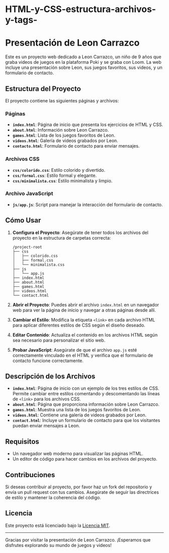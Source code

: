 # HTML-y-CSS-estructura-archivos-y-tags-
# Presentación de Leon Carrazco

Este es un proyecto web dedicado a Leon Carrazco, un niño de 9 años que graba videos de juegos en la plataforma Poki y se graba con Loom. La web incluye una presentación sobre Leon, sus juegos favoritos, sus videos, y un formulario de contacto.

## Estructura del Proyecto

El proyecto contiene las siguientes páginas y archivos:

### Páginas

- **`index.html`**: Página de inicio que presenta los ejercicios de HTML y CSS.
- **`about.html`**: Información sobre Leon Carrazco.
- **`games.html`**: Lista de los juegos favoritos de Leon.
- **`videos.html`**: Galería de videos grabados por Leon.
- **`contacto.html`**: Formulario de contacto para enviar mensajes.

### Archivos CSS

- **`css/colorido.css`**: Estilo colorido y divertido.
- **`css/formal.css`**: Estilo formal y elegante.
- **`css/minimalista.css`**: Estilo minimalista y limpio.

### Archivo JavaScript

- **`js/app.js`**: Script para manejar la interacción del formulario de contacto.

## Cómo Usar

1. **Configura el Proyecto**: Asegúrate de tener todos los archivos del proyecto en la estructura de carpetas correcta:
    ```
    /project-root
    ├── css
    │   ├── colorido.css
    │   ├── formal.css
    │   └── minimalista.css
    ├── js
    │   └── app.js
    ├── index.html
    ├── about.html
    ├── games.html
    ├── videos.html
    └── contact.html
    ```

2. **Abrir el Proyecto**: Puedes abrir el archivo `index.html` en un navegador web para ver la página de inicio y navegar a otras páginas desde allí.

3. **Cambiar el Estilo**: Modifica la etiqueta `<link>` en cada archivo HTML para aplicar diferentes estilos de CSS según el diseño deseado.

4. **Editar Contenido**: Actualiza el contenido en los archivos HTML según sea necesario para personalizar el sitio web.

5. **Probar JavaScript**: Asegúrate de que el archivo `app.js` esté correctamente vinculado en el HTML y verifica que el formulario de contacto funcione correctamente.

## Descripción de los Archivos

- **`index.html`**: Página de inicio con un ejemplo de los tres estilos de CSS. Permite cambiar entre estilos comentando y descomentando las líneas de `<link>` para los archivos CSS.
- **`about.html`**: Página que proporciona información sobre Leon Carrazco.
- **`games.html`**: Muestra una lista de los juegos favoritos de Leon.
- **`videos.html`**: Contiene una galería de videos grabados por Leon.
- **`contact.html`**: Incluye un formulario de contacto para que los visitantes puedan enviar mensajes a Leon.

## Requisitos

- Un navegador web moderno para visualizar las páginas HTML.
- Un editor de código para hacer cambios en los archivos del proyecto.

## Contribuciones

Si deseas contribuir al proyecto, por favor haz un fork del repositorio y envía un pull request con tus cambios. Asegúrate de seguir las directrices de estilo y mantener la coherencia del código.

## Licencia

Este proyecto está licenciado bajo la [Licencia MIT](LICENSE).

---

Gracias por visitar la presentación de Leon Carrazco. ¡Esperamos que disfrutes explorando su mundo de juegos y videos!
